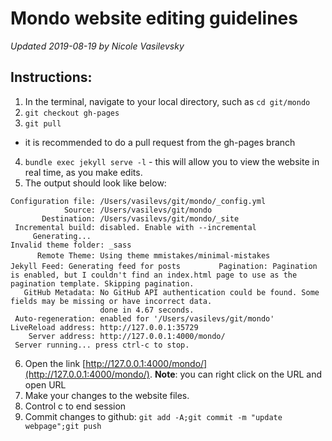 # Mondo website editing guidelines

_Updated 2019-08-19 by Nicole Vasilevsky_

## Instructions:
1. In the terminal, navigate to your local directory, such as `cd git/mondo`
2. `git checkout gh-pages`
3. `git pull`
- it is recommended to do a pull request from the gh-pages branch
4. `bundle exec jekyll serve -l` - this will allow you to view the website in real time, as you make edits.
5. The output should look like below:

`Configuration file: /Users/vasilevs/git/mondo/_config.yml`  
`            Source: /Users/vasilevs/git/mondo`  
`       Destination: /Users/vasilevs/git/mondo/_site`  
` Incremental build: disabled. Enable with --incremental`  
`      Generating... `  
`Invalid theme folder: _sass`  
`      Remote Theme: Using theme mmistakes/minimal-mistakes`
`       Jekyll Feed: Generating feed for posts`
`        Pagination: Pagination is enabled, but I couldn't find an index.html page to use as the pagination template. Skipping pagination.`  
`   GitHub Metadata: No GitHub API authentication could be found. Some fields may be missing or have incorrect data.`  
`                    done in 4.67 seconds.`  
` Auto-regeneration: enabled for '/Users/vasilevs/git/mondo'`  
`LiveReload address: http://127.0.0.1:35729`  
`    Server address: http://127.0.0.1:4000/mondo/`  
`  Server running... press ctrl-c to stop. `  

6. Open the link [http://127.0.0.1:4000/mondo/](http://127.0.0.1:4000/mondo/). **Note**: you can right click on the URL and open URL
7. Make your changes to the website files.
8. Control c to end session
9. Commit changes to github:
`git add -A;git commit -m "update webpage";git push`
